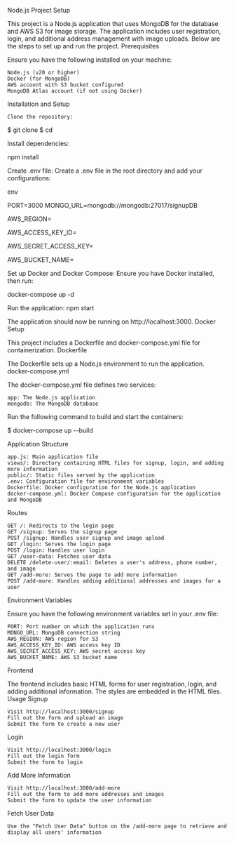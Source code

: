 Node.js Project Setup

This project is a Node.js application that uses MongoDB for the database and AWS S3 for image storage. The application includes user registration, login, and additional address management with image uploads. Below are the steps to set up and run the project.
Prerequisites

Ensure you have the following installed on your machine:

    Node.js (v20 or higher)
    Docker (for MongoDB)
    AWS account with S3 bucket configured
    MongoDB Atlas account (if not using Docker)

Installation and Setup

    Clone the repository:

$ git clone <repository-url>
$ cd <repository-directory>

Install dependencies:



npm install

Create .env file:
Create a .env file in the root directory and add your configurations:

env

PORT=3000
MONGO_URL=mongodb://mongodb:27017/signupDB

AWS_REGION=<your-aws-region>

AWS_ACCESS_KEY_ID=<your-aws-access-key-id>

AWS_SECRET_ACCESS_KEY=<your-aws-secret-access-key>

AWS_BUCKET_NAME=<your-aws-s3-bucket-name>

Set up Docker and Docker Compose:
Ensure you have Docker installed, then run:



docker-compose up -d

Run the application:
    npm start

The application should now be running on http://localhost:3000.
Docker Setup

This project includes a Dockerfile and docker-compose.yml file for containerization.
Dockerfile

The Dockerfile sets up a Node.js environment to run the application.
docker-compose.yml

The docker-compose.yml file defines two services:

    app: The Node.js application
    mongodb: The MongoDB database

Run the following command to build and start the containers:

$ docker-compose up --build

Application Structure

    app.js: Main application file
    views/: Directory containing HTML files for signup, login, and adding more information
    public/: Static files served by the application
    .env: Configuration file for environment variables
    Dockerfile: Docker configuration for the Node.js application
    docker-compose.yml: Docker Compose configuration for the application and MongoDB

Routes

    GET /: Redirects to the login page
    GET /signup: Serves the signup page
    POST /signup: Handles user signup and image upload
    GET /login: Serves the login page
    POST /login: Handles user login
    GET /user-data: Fetches user data
    DELETE /delete-user/:email: Deletes a user's address, phone number, and image
    GET /add-more: Serves the page to add more information
    POST /add-more: Handles adding additional addresses and images for a user

Environment Variables

Ensure you have the following environment variables set in your .env file:

    PORT: Port number on which the application runs
    MONGO_URL: MongoDB connection string
    AWS_REGION: AWS region for S3
    AWS_ACCESS_KEY_ID: AWS access key ID
    AWS_SECRET_ACCESS_KEY: AWS secret access key
    AWS_BUCKET_NAME: AWS S3 bucket name

Frontend

The frontend includes basic HTML forms for user registration, login, and adding additional information. The styles are embedded in the HTML files.
Usage
Signup

    Visit http://localhost:3000/signup
    Fill out the form and upload an image
    Submit the form to create a new user

Login

    Visit http://localhost:3000/login
    Fill out the login form
    Submit the form to login

Add More Information

    Visit http://localhost:3000/add-more
    Fill out the form to add more addresses and images
    Submit the form to update the user information

Fetch User Data

    Use the "Fetch User Data" button on the /add-more page to retrieve and display all users' information





